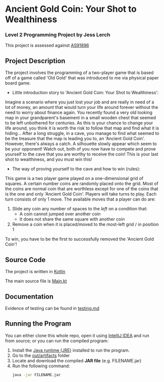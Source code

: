 # Ancient Gold Coin: Your Shot to Wealthiness

### Level 2 Programming Project by Jess Lerch

This project is assessed against [AS91896](https://www.nzqa.govt.nz/nqfdocs/ncea-resource/achievements/2019/as91896.pdf)

## Project Description

The project involves the programming of a two-player game that is based off of 
a game called 'Old Gold' that was introduced to me via physical paper board game.

- Little introduction story to 'Ancient Gold Coin: Your Shot to Wealthiness':

Imagine a scenario where you just lost your job and are really in need of a lot of money, an amount that would
turn your life around forever without the need to worry about finance again. You recently found a very old looking map
in your grandparent's basement in a small wooden chest that seemed to be left unbothered for centuries.
As this is your chance to change your life around, you think it is worth the risk to follow that map and find
what it is hiding... After a long struggle, in a cave, you manage to find what seemed to be the treasure that the map is
leading you to, an 'Ancient Gold Coin'. However, there's always a catch.
A silhouette slowly appear which seem to be your opponent! Watch out, both of you now have to compete and prove yourself
to the cave that you are worthy to receive the coin! This is your last shot to wealthiness, and you must win this!

- The way of proving yourself to the cave and how to win (rules):

This game is a two player game played on a one-dimensional grid of squares. A certain number coins are randomly
placed onto the grid. Most of the coins are normal coin that are worthless except for one of the coins that is the
one and only 'Ancient Gold Coin'. Players will take turns to play. Each turn consists of only 1 move.
The available moves that a player can do are:
1) Slide any coin any number of spaces to the *left* on a condition that:
     - A coin cannot jumped over another coin
     - It does not share the same square with another coin
2) Remove a coin when it is placed/moved to the most-left grid / in position 1

To win, you have to be the first to successfully removed the 'Ancient Gold Coin'!


## Source Code

The project is written in [Kotlin](https://kotlinlang.org/)

The main source file is [Main.kt](src/Main.kt)


## Documentation

Evidence of testing can be found in [testing.md](testing.md)


## Running the Program

You can either clone this whole repo, open it using [IntelliJ IDEA](https://www.jetbrains.com/idea/download/) and run from source; or you can run the compiled program:

1. Install the [Java runtime (JRE)](https://www.java.com/en/download/) installed to run the program.
2. Go to the [out/artifacts](out/artifacts) folder
3. Locate and download the compiled **JAR file** (e.g. FILENAME.jar)
4. Run the following command:
    ```bash
    java -jar FILENAME.jar
    ```

